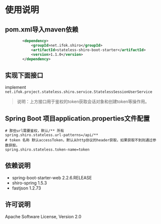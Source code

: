 # 使用说明

## pom.xml导入maven依赖
```xml
        <dependency>
            <groupId>net.ifok.shiro</groupId>
            <artifactId>stateless-shiro-boot-starter</artifactId>
            <version>1.1.0</version>
        </dependency>
```
## 实现下面接口
implement 
`net.ifok.project.stateless.shiro.service.StatelessSessionUserService`
> 说明：上方接口用于鉴权的token获取会话对象和创建token等操作用。
## Spring Boot 项目application.properties文件配置

```properties
# 那些url需要鉴权，默认/** 所有
spring.shiro.stateless.url-patterns=/api/**
# token 名称 默认accessToken，默认从http协议的header获取，如果获取不到则通过参数获取。
spring.shiro.stateless.token-name=token
```

## 依赖说明
- spring-boot-starter-web 2.2.6.RELEASE
- shiro-spring 1.5.3
- fastjson 1.2.73

## 许可说明
Apache Software License, Version 2.0